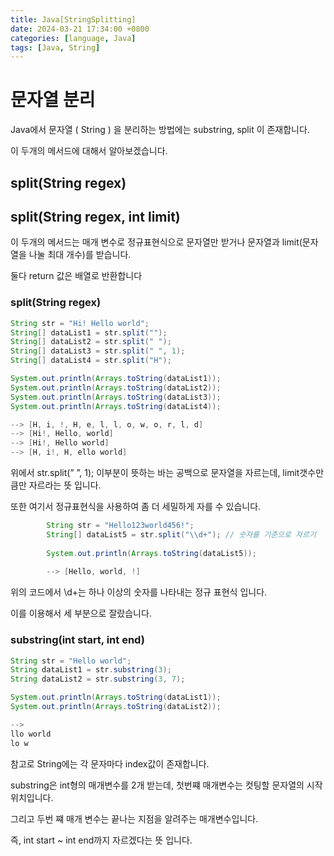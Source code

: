 ```yaml
---
title: Java[StringSplitting]
date: 2024-03-21 17:34:00 +0800
categories: [language, Java]
tags: [Java, String]
---
```

# 문자열 분리
Java에서 문자열 ( String ) 을 분리하는 방법에는 substring, split 이 존재합니다.

이 두개의 메서드에 대해서 알아보겠습니다.

## split(String regex)

## split(String regex, int limit)

이 두개의 메서드는 매개 변수로 정규표현식으로 문자열만 받거나 문자열과 limit(문자열을 나눌 최대 개수)를 받습니다.

둘다 return 값은 배열로 반환합니다

### split(String regex)

```java
String str = "Hi! Hello world";
String[] dataList1 = str.split("");
String[] dataList2 = str.split(" ");
String[] dataList3 = str.split(" ", 1);
String[] dataList4 = str.split("H");

System.out.println(Arrays.toString(dataList1));
System.out.println(Arrays.toString(dataList2));
System.out.println(Arrays.toString(dataList3));
System.out.println(Arrays.toString(dataList4));

--> [H, i, !, H, e, l, l, o, w, o, r, l, d]
--> [Hi!, Hello, world]
--> [Hi!, Hello world]
--> [H, i!, H, ello world]
```

위에서 str.split(” ”, 1); 이부분이 뜻하는 바는 공백으로 문자열을 자르는데, limit갯수만 큼만 자르라는 뜻 입니다.

또한 여기서 정규표현식을 사용하여 좀 더 세밀하게 자를 수 있습니다.

```java
        String str = "Hello123world456!";
        String[] dataList5 = str.split("\\d+"); // 숫자를 기준으로 자르기
        
        System.out.println(Arrays.toString(dataList5));
        
        --> [Hello, world, !]
```

위의 코드에서 \d+는 하나 이상의 숫자를 나타내는 정규 표현식 입니다.  

이를 이용해서 세 부분으로 잘랐습니다.

### substring(int start, int end)

```java
String str = "Hello world";
String dataList1 = str.substring(3);
String dataList2 = str.substring(3, 7);

System.out.println(Arrays.toString(dataList1));
System.out.println(Arrays.toString(dataList2));

--> 
llo world
lo w
```

참고로 String에는 각 문자마다 index값이 존재합니다.

substring은 int형의 매개변수를 2개 받는데, 첫번쨰 매개변수는 컷팅할 문자열의 시작 위치입니다. 

그리고 두번 쨰 매개 변수는 끝나는 지점을 알려주는 매개변수입니다.  

즉, int start ~ int end까지 자르겠다는 뜻 입니다.
